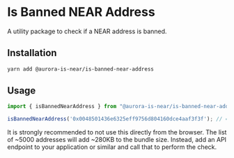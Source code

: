 # Is Banned NEAR Address

A utility package to check if a NEAR address is banned.

## Installation

```sh
yarn add @aurora-is-near/is-banned-near-address
```

## Usage

```ts
import { isBannedNearAddress } from "@aurora-is-near/is-banned-near-address";

isBannedNearAddress('0x0048501436e6325eff9756d804160dce4aaf3f3f'); // => true
```

It is strongly recommended to not use this directly from the browser. The list
of ~5000 addresses will add ~280KB to the bundle size. Instead, add an API
endpoint to your application or similar and call that to perform the check.
